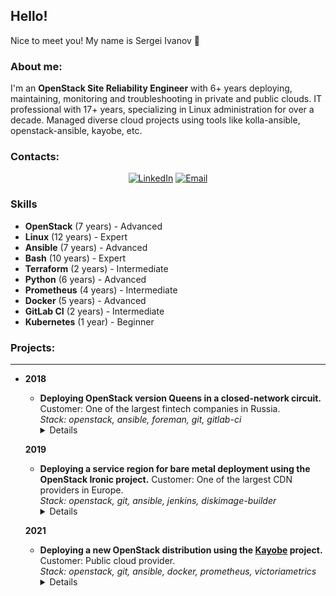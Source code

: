 ## Hello!
Nice to meet you! My name is Sergei Ivanov 👋

### About me:
I'm an **OpenStack Site Reliability Engineer** with 6+ years deploying, maintaining, monitoring and troubleshooting in private and public clouds. IT professional with 17+ years, specializing in Linux administration for over a decade. Managed diverse cloud projects using tools like kolla-ansible, openstack-ansible, kayobe, etc.

### Contacts:
<div id="socials" align="center"><a href="https://www.linkedin.com/in/ivanov-sergei/"><img src="https://img.shields.io/badge/LinkedIn-blue?style=for-the-badge&logo=linkedin&logoColor=white" alt="LinkedIn"/></a>
<a href="mailto:ivanovs.it@gmail.com"><img src="https://img.shields.io/badge/mail-blue?style=for-the-badge&logo=gmail&logoColor=white" alt="Email"/></a>
</div>

### Skills
* **OpenStack** (7 years) - Advanced
* **Linux** (12 years) - Expert
* **Ansible** (7 years) - Advanced
* **Bash** (10 years) - Expert
* **Terraform** (2 years) - Intermediate
* **Python** (6 years) - Advanced
* **Prometheus** (4 years) - Intermediate
* **Docker** (5 years) - Advanced
* **GitLab CI** (2 years) - Intermediate
* **Kubernetes** (1 year) - Beginner
    
### Projects:
---
* **2018**
  * **Deploying OpenStack version Queens in a closed-network circuit.**    
  Customer: One of the largest fintech companies in Russia.  
  *Stack: openstack, ansible, foreman, git, gitlab-ci*
    <details><summary>Details</summary>
    Project involved preparing an all-in-one image for deploying private clouds in a closed environment.<br>
    The image included all necessary components such as OS packages, Python packages, and Ansible playbooks.<br>
    The project was based on the open-source <a href="https://github.com/openstack/openstack-ansible">openstack-ansible</a> project.<br>
    My role included preparing Ansible configuration in a test environment and customizing Ansible playbooks to meet client requirements.<br>
    Preparing documentation for the Operations team on deploying a private cloud.
  </details>

  **2019**
  * **Deploying a service region for bare metal deployment using the OpenStack Ironic project.**
  Customer: One of the largest CDN providers in Europe.  
  *Stack: openstack, git, ansible, jenkins, diskimage-builder*
    <details><summary>Details</summary>
    To deploy the service region, the <a href="https://github.com/openstack/openstack-ansible">openstack-ansible</a> project was used.<br>
    Image preparation was done using the diskimage-builder project.<br>
    Setting up a CI/CD pipelines for Jenkins.
    </details>

  **2021**
  * **Deploying a new OpenStack distribution using the [Kayobe](https://github.com/openstack/kayobe) project.**  
    Customer: Public cloud provider.  
    *Stack: openstack, git, ansible, docker, prometheus, victoriametrics*
    <details><summary>Details</summary>
    The project aimed to replace the existing cloud with a new one that meets scalability, maintainability, and update criteria.<br>
    To meet business requirements, it was decided to use the <a href="https://github.com/openstack/kayobe">Kayobe</a> project, which includes <a href="https://github.com/openstack/bifrost">Bifrost</a> + <a href="https://github.com/openstack/kolla-ansible">Kolla-ansible</a>.<br>
    ML2/OVN was used as the Neutron backend.<br>
    Additional OpenStack components, including Octavia and Barbican, were integrated into the new distribution.<br>
    Monitoring based on Prometheus, VictoriaMetrics, and Grafana was also implemented.<br>
    Deployment adjustments were made to facilitate offline deployment using Pulp.<br>
    Functionality was verified using Tempest.<br>
    Performance thresholds were evaluated using Rally.<br>  
    My role in the project involved developing configurations for Kayobe, testing hypotheses, and cloud testing.
    </details>
